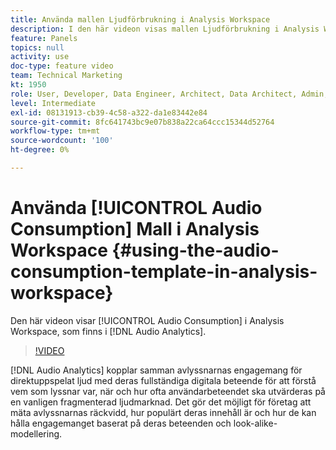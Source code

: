 ```yaml
---
title: Använda mallen Ljudförbrukning i Analysis Workspace
description: I den här videon visas mallen Ljudförbrukning i Analysis Workspace, som är tillgänglig direkt för ljudanalys.
feature: Panels
topics: null
activity: use
doc-type: feature video
team: Technical Marketing
kt: 1950
role: User, Developer, Data Engineer, Architect, Data Architect, Admin, Leader
level: Intermediate
exl-id: 08131913-cb39-4c58-a322-da1e83442e84
source-git-commit: 8fc641743bc9e07b838a22ca64ccc15344d52764
workflow-type: tm+mt
source-wordcount: '100'
ht-degree: 0%

---
```


# Använda [!UICONTROL Audio Consumption] Mall i Analysis Workspace {#using-the-audio-consumption-template-in-analysis-workspace}

Den här videon visar [!UICONTROL Audio Consumption] i Analysis Workspace, som finns i [!DNL Audio Analytics].

>[!VIDEO](https://video.tv.adobe.com/v/23901/?quality=12&learn=on)

[!DNL Audio Analytics] kopplar samman avlyssnarnas engagemang för direktuppspelat ljud med deras fullständiga digitala beteende för att förstå vem som lyssnar var, när och hur ofta användarbeteendet ska utvärderas på en vanligen fragmenterad ljudmarknad. Det gör det möjligt för företag att mäta avlyssnarnas räckvidd, hur populärt deras innehåll är och hur de kan hålla engagemanget baserat på deras beteenden och look-alike-modellering.
